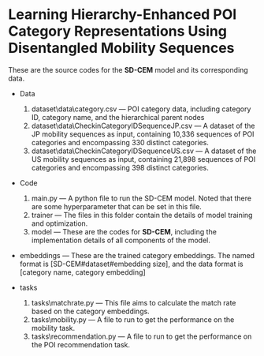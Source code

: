 # Learning Hierarchy-Enhanced POI Category Representations Using Disentangled Mobility Sequences

These are the source codes for the **SD-CEM** model and its corresponding data.

- Data
  1. dataset\data\category.csv — POI category data, including category ID, category name, and the hierarchical parent nodes
  2. dataset\data\CheckinCategoryIDSequenceJP.csv — A dataset of the JP mobility sequences as input, containing 10,336 sequences of POI categories and encompassing 330 distinct categories.
  3. dataset\data\CheckinCategoryIDSequenceUS.csv — A dataset of the US mobility sequences as input, containing 21,898 sequences of POI categories and encompassing 398 distinct categories.
- Code
  1. main.py — A python file to run the SD-CEM model. Noted that there are some hyperparameter that   can be set in this file.
  2. trainer — The files in this folder contain the details of model training and optimization.
  3. model — These are the codes for **SD-CEM**, including the implementation details of all components of the model.
- embeddings — These are the trained category embeddings. The named format is [SD-CEM#dataset#embedding size], and the data format is [category name, category embedding]

- tasks
  1. tasks\matchrate.py — This file aims to calculate the match rate based on the category embeddings.
  2. tasks\mobility.py — A file to run to get the performance on the mobility task.
  3. tasks\recommendation.py — A file to run to get the performance on the POI recommendation task.
